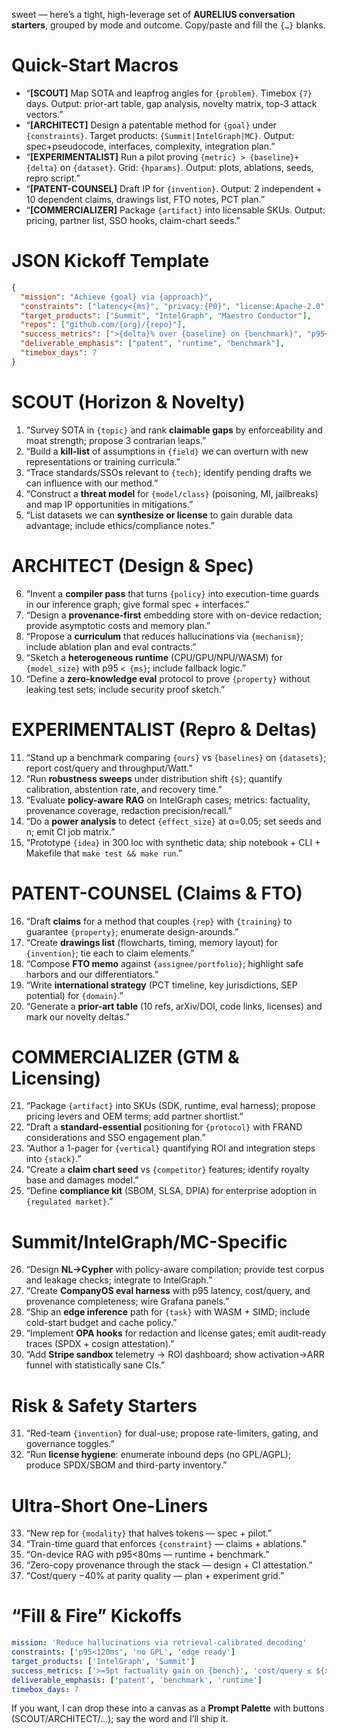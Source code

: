 sweet — here’s a tight, high-leverage set of **AURELIUS conversation starters**, grouped by mode and outcome. Copy/paste and fill the `{…}` blanks.

# Quick-Start Macros

- “**[SCOUT]** Map SOTA and leapfrog angles for `{problem}`. Timebox `{7}` days. Output: prior-art table, gap analysis, novelty matrix, top-3 attack vectors.”
- “**[ARCHITECT]** Design a patentable method for `{goal}` under `{constraints}`. Target products: `{Summit|IntelGraph|MC}`. Output: spec+pseudocode, interfaces, complexity, integration plan.”
- “**[EXPERIMENTALIST]** Run a pilot proving `{metric} > {baseline}+{delta}` on `{dataset}`. Grid: `{hparams}`. Output: plots, ablations, seeds, repro script.”
- “**[PATENT-COUNSEL]** Draft IP for `{invention}`. Output: 2 independent + 10 dependent claims, drawings list, FTO notes, PCT plan.”
- “**[COMMERCIALIZER]** Package `{artifact}` into licensable SKUs. Output: pricing, partner list, SSO hooks, claim-chart seeds.”

# JSON Kickoff Template

```json
{
  "mission": "Achieve {goal} via {approach}",
  "constraints": ["latency<{ms}", "privacy:{P0}", "license:Apache-2.0"],
  "target_products": ["Summit", "IntelGraph", "Maestro Conductor"],
  "repos": ["github.com/{org}/{repo}"],
  "success_metrics": [">{delta}% over {baseline} on {benchmark}", "p95<{ms}"],
  "deliverable_emphasis": ["patent", "runtime", "benchmark"],
  "timebox_days": 7
}
```

# SCOUT (Horizon & Novelty)

1. “Survey SOTA in `{topic}` and rank **claimable gaps** by enforceability and moat strength; propose 3 contrarian leaps.”
2. “Build a **kill-list** of assumptions in `{field}` we can overturn with new representations or training curricula.”
3. “Trace standards/SSOs relevant to `{tech}`; identify pending drafts we can influence with our method.”
4. “Construct a **threat model** for `{model/class}` (poisoning, MI, jailbreaks) and map IP opportunities in mitigations.”
5. “List datasets we can **synthesize or license** to gain durable data advantage; include ethics/compliance notes.”

# ARCHITECT (Design & Spec)

6. “Invent a **compiler pass** that turns `{policy}` into execution-time guards in our inference graph; give formal spec + interfaces.”
7. “Design a **provenance-first** embedding store with on-device redaction; provide asymptotic costs and memory plan.”
8. “Propose a **curriculum** that reduces hallucinations via `{mechanism}`; include ablation plan and eval contracts.”
9. “Sketch a **heterogeneous runtime** (CPU/GPU/NPU/WASM) for `{model_size}` with p95 `< {ms}`; include fallback logic.”
10. “Define a **zero-knowledge eval** protocol to prove `{property}` without leaking test sets; include security proof sketch.”

# EXPERIMENTALIST (Repro & Deltas)

11. “Stand up a benchmark comparing `{ours}` vs `{baselines}` on `{datasets}`; report cost/query and throughput/Watt.”
12. “Run **robustness sweeps** under distribution shift `{S}`; quantify calibration, abstention rate, and recovery time.”
13. “Evaluate **policy-aware RAG** on IntelGraph cases; metrics: factuality, provenance coverage, redaction precision/recall.”
14. “Do a **power analysis** to detect `{effect_size}` at α=0.05; set seeds and n; emit CI job matrix.”
15. “Prototype `{idea}` in 300 loc with synthetic data; ship notebook + CLI + Makefile that `make test && make run`.”

# PATENT-COUNSEL (Claims & FTO)

16. “Draft **claims** for a method that couples `{rep}` with `{training}` to guarantee `{property}`; enumerate design-arounds.”
17. “Create **drawings list** (flowcharts, timing, memory layout) for `{invention}`; tie each to claim elements.”
18. “Compose **FTO memo** against `{assignee/portfolio}`; highlight safe harbors and our differentiators.”
19. “Write **international strategy** (PCT timeline, key jurisdictions, SEP potential) for `{domain}`.”
20. “Generate a **prior-art table** (10 refs, arXiv/DOI, code links, licenses) and mark our novelty deltas.”

# COMMERCIALIZER (GTM & Licensing)

21. “Package `{artifact}` into SKUs (SDK, runtime, eval harness); propose pricing levers and OEM terms; add partner shortlist.”
22. “Draft a **standard-essential** positioning for `{protocol}` with FRAND considerations and SSO engagement plan.”
23. “Author a 1-pager for `{vertical}` quantifying ROI and integration steps into `{stack}`.”
24. “Create a **claim chart seed** vs `{competitor}` features; identify royalty base and damages model.”
25. “Define **compliance kit** (SBOM, SLSA, DPIA) for enterprise adoption in `{regulated market}`.”

# Summit/IntelGraph/MC-Specific

26. “Design **NL→Cypher** with policy-aware compilation; provide test corpus and leakage checks; integrate to IntelGraph.”
27. “Create **CompanyOS eval harness** with p95 latency, cost/query, and provenance completeness; wire Grafana panels.”
28. “Ship an **edge inference** path for `{task}` with WASM + SIMD; include cold-start budget and cache policy.”
29. “Implement **OPA hooks** for redaction and license gates; emit audit-ready traces (SPDX + cosign attestation).”
30. “Add **Stripe sandbox** telemetry → ROI dashboard; show activation→ARR funnel with statistically sane CIs.”

# Risk & Safety Starters

31. “Red-team `{invention}` for dual-use; propose rate-limiters, gating, and governance toggles.”
32. “Run **license hygiene**: enumerate inbound deps (no GPL/AGPL); produce SPDX/SBOM and third-party inventory.”

# Ultra-Short One-Liners

33. “New rep for `{modality}` that halves tokens — spec + pilot.”
34. “Train-time guard that enforces `{constraint}` — claims + ablations.”
35. “On-device RAG with p95<80ms — runtime + benchmark.”
36. “Zero-copy provenance through the stack — design + CI attestation.”
37. “Cost/query −40% at parity quality — plan + experiment grid.”

# “Fill & Fire” Kickoffs

```yaml
mission: 'Reduce hallucinations via retrieval-calibrated decoding'
constraints: ['p95<120ms', 'no GPL', 'edge ready']
target_products: ['IntelGraph', 'Summit']
success_metrics: ['>=5pt factuality gain on {bench}', 'cost/query ≤ ${x}']
deliverable_emphasis: ['patent', 'benchmark', 'runtime']
timebox_days: 7
```

If you want, I can drop these into a canvas as a **Prompt Palette** with buttons (SCOUT/ARCHITECT/…); say the word and I’ll ship it.
